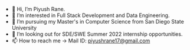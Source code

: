 - 👋 Hi, I’m Piyush Rane.
- 👀 I’m interested in Full Stack Development and Data Engineering.
- 🌱 I’m pursuing my Master's in Computer Science from San Diego State University
- 💞️ I’m looking out for SDE/SWE Summer 2022 internship opportunities.
- 📫 How to reach me -> Mail ID: piyushrane17@gmail.com

<!---
ranepiyush/ranepiyush is a ✨ special ✨ repository because its `README.md` (this file) appears on your GitHub profile.
You can click the Preview link to take a look at your changes.
--->
